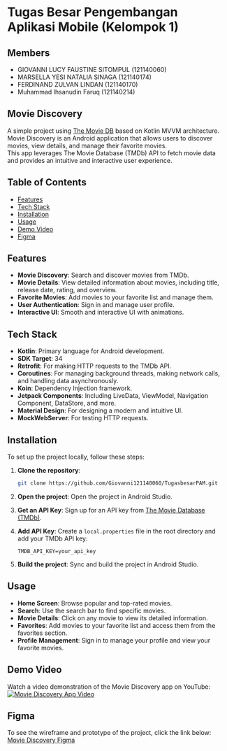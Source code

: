 # Tugas Besar Pengembangan Aplikasi Mobile (Kelompok 1)

## Members
- GIOVANNI LUCY FAUSTINE SITOMPUL (121140060)
- MARSELLA YESI NATALIA SINAGA (121140174)
- FERDINAND ZULVAN LINDAN	(121140170)
- Muhammad Ihsanudin Faruq (121140214)

## Movie Discovery
A simple project using [The Movie DB](https://www.themoviedb.org) based on Kotlin MVVM architecture. <br>
Movie Discovery is an Android application that allows users to discover movies, view details, and manage their favorite movies. <br>
This app leverages The Movie Database (TMDb) API to fetch movie data and provides an intuitive and interactive user experience. <br>

## Table of Contents
- [Features](#features)
- [Tech Stack](#tech-stack)
- [Installation](#installation)
- [Usage](#usage)
- [Demo Video](#demo-video)
- [Figma](#figma)

## Features
- **Movie Discovery**: Search and discover movies from TMDb.
- **Movie Details**: View detailed information about movies, including title, release date, rating, and overview.
- **Favorite Movies**: Add movies to your favorite list and manage them.
- **User Authentication**: Sign in and manage user profile.
- **Interactive UI**: Smooth and interactive UI with animations.

## Tech Stack
- **Kotlin**: Primary language for Android development.
- **SDK Target**: 34
- **Retrofit**: For making HTTP requests to the TMDb API.
- **Coroutines**: For managing background threads, making network calls, and handling data asynchronously.
- **Koin**: Dependency Injection framework.
- **Jetpack Components**: Including LiveData, ViewModel, Navigation Component, DataStore, and more.
- **Material Design**: For designing a modern and intuitive UI.
- **MockWebServer**: For testing HTTP requests.

## Installation
To set up the project locally, follow these steps:
1. **Clone the repository**:
    ```bash
    git clone https://github.com/Giovanni121140060/TugasbesarPAM.git
    ```

2. **Open the project**: Open the project in Android Studio.

3. **Get an API Key**: Sign up for an API key from [The Movie Database (TMDb)](https://www.themoviedb.org/documentation/api).

4. **Add API Key**: Create a `local.properties` file in the root directory and add your TMDb API key:
    ```
    TMDB_API_KEY=your_api_key
    ```

5. **Build the project**: Sync and build the project in Android Studio.

## Usage
- **Home Screen**: Browse popular and top-rated movies.
- **Search**: Use the search bar to find specific movies.
- **Movie Details**: Click on any movie to view its detailed information.
- **Favorites**: Add movies to your favorite list and access them from the favorites section.
- **Profile Management**: Sign in to manage your profile and view your favorite movies.

## Demo Video
Watch a video demonstration of the Movie Discovery app on YouTube: <br>
[![Movie Discovery App Video](https://img.youtube.com/vi/btew0reJ_9o/0.jpg)](https://youtu.be/btew0reJ_9o)

## Figma
To see the wireframe and prototype of the project, click the link below: <br>
[Movie Discovery Figma](https://www.figma.com/file/WOl1icQWkO3Uq7kd7CCmKJ/Untitled?type=design&node-id=0%3A1&mode=design&t=KL0LgU2NH4bfBjFc-1)
